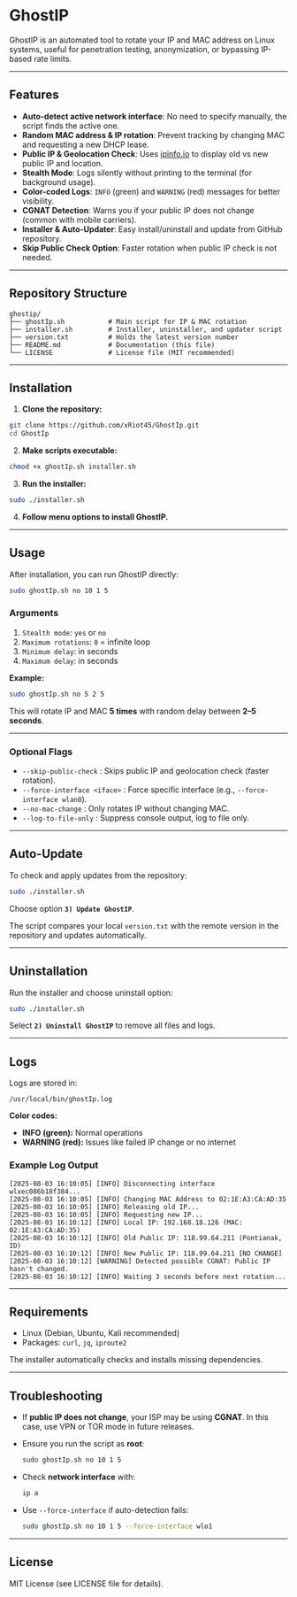 # GhostIP

GhostIP is an automated tool to rotate your IP and MAC address on Linux systems, useful for penetration testing, anonymization, or bypassing IP-based rate limits.

---

## Features

* **Auto-detect active network interface**: No need to specify manually, the script finds the active one.
* **Random MAC address & IP rotation**: Prevent tracking by changing MAC and requesting a new DHCP lease.
* **Public IP & Geolocation Check**: Uses [ipinfo.io](https://ipinfo.io) to display old vs new public IP and location.
* **Stealth Mode**: Logs silently without printing to the terminal (for background usage).
* **Color-coded Logs**: `INFO` (green) and `WARNING` (red) messages for better visibility.
* **CGNAT Detection**: Warns you if your public IP does not change (common with mobile carriers).
* **Installer & Auto-Updater**: Easy install/uninstall and update from GitHub repository.
* **Skip Public Check Option**: Faster rotation when public IP check is not needed.

---

## Repository Structure

```
ghostip/
├── ghostIp.sh           # Main script for IP & MAC rotation
├── installer.sh         # Installer, uninstaller, and updater script
├── version.txt          # Holds the latest version number
├── README.md            # Documentation (this file)
└── LICENSE              # License file (MIT recommended)
```

---

## Installation

1. **Clone the repository:**

```bash
git clone https://github.com/xRiot45/GhostIp.git
cd GhostIp
```

2. **Make scripts executable:**

```bash
chmod +x ghostIp.sh installer.sh
```

3. **Run the installer:**

```bash
sudo ./installer.sh
```

4. **Follow menu options to install GhostIP.**

---

## Usage

After installation, you can run GhostIP directly:

```bash
sudo ghostIp.sh no 10 1 5
```

### **Arguments**

1. `Stealth mode`: `yes` or `no`
2. `Maximum rotations`: `0` = infinite loop
3. `Minimum delay`: in seconds
4. `Maximum delay`: in seconds

**Example:**

```bash
sudo ghostIp.sh no 5 2 5
```

This will rotate IP and MAC **5 times** with random delay between **2–5 seconds**.

---

### **Optional Flags**

* `--skip-public-check` : Skips public IP and geolocation check (faster rotation).
* `--force-interface <iface>` : Force specific interface (e.g., `--force-interface wlan0`).
* `--no-mac-change` : Only rotates IP without changing MAC.
* `--log-to-file-only` : Suppress console output, log to file only.

---

## Auto-Update

To check and apply updates from the repository:

```bash
sudo ./installer.sh
```

Choose option **`3) Update GhostIP`**.

The script compares your local `version.txt` with the remote version in the repository and updates automatically.

---

## Uninstallation

Run the installer and choose uninstall option:

```bash
sudo ./installer.sh
```

Select **`2) Uninstall GhostIP`** to remove all files and logs.

---

## Logs

Logs are stored in:

```
/usr/local/bin/ghostIp.log
```

**Color codes:**

* **INFO (green):** Normal operations
* **WARNING (red):** Issues like failed IP change or no internet

### Example Log Output

```
[2025-08-03 16:10:05] [INFO] Disconnecting interface wlxec086b18f384...
[2025-08-03 16:10:05] [INFO] Changing MAC Address to 02:1E:A3:CA:AD:35
[2025-08-03 16:10:05] [INFO] Releasing old IP...
[2025-08-03 16:10:05] [INFO] Requesting new IP...
[2025-08-03 16:10:12] [INFO] Local IP: 192.168.18.126 (MAC: 02:1E:A3:CA:AD:35)
[2025-08-03 16:10:12] [INFO] Old Public IP: 118.99.64.211 (Pontianak, ID)
[2025-08-03 16:10:12] [INFO] New Public IP: 118.99.64.211 [NO CHANGE]
[2025-08-03 16:10:12] [WARNING] Detected possible CGNAT: Public IP hasn't changed.
[2025-08-03 16:10:12] [INFO] Waiting 3 seconds before next rotation...
```

---

## Requirements

* Linux (Debian, Ubuntu, Kali recommended)
* Packages: `curl`, `jq`, `iproute2`

The installer automatically checks and installs missing dependencies.

---

## Troubleshooting

* If **public IP does not change**, your ISP may be using **CGNAT**. In this case, use VPN or TOR mode in future releases.
* Ensure you run the script as **root**:

  ```bash
  sudo ghostIp.sh no 10 1 5
  ```
* Check **network interface** with:

  ```bash
  ip a
  ```
* Use `--force-interface` if auto-detection fails:

  ```bash
  sudo ghostIp.sh no 10 1 5 --force-interface wlo1
  ```

---

## License

MIT License (see LICENSE file for details).
